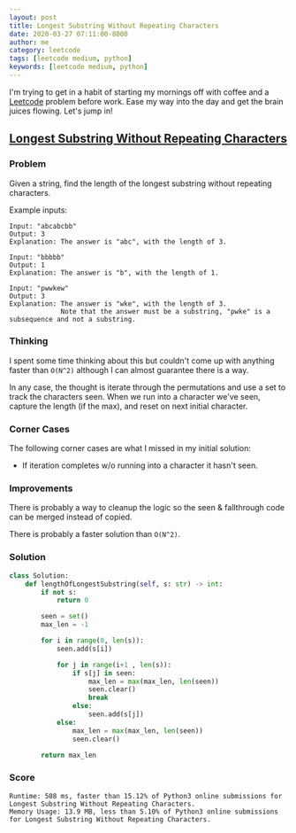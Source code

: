 ```yaml
---
layout: post
title: Longest Substring Without Repeating Characters
date: 2020-03-27 07:11:00-8000
author: me
category: leetcode
tags: [leetcode medium, python]
keywords: [leetcode medium, python]
---
```


I'm trying to get in a habit of starting my mornings off with coffee and a [Leetcode](https://leetcode.com/) problem before work. Ease my way into the day and get the brain juices flowing. Let's jump in!

## [Longest Substring Without Repeating Characters](https://leetcode.com/problems/longest-substring-without-repeating-characters/)

### Problem

Given a string, find the length of the longest substring without repeating characters.

Example inputs:

```
Input: "abcabcbb"
Output: 3
Explanation: The answer is "abc", with the length of 3.

Input: "bbbbb"
Output: 1
Explanation: The answer is "b", with the length of 1.

Input: "pwwkew"
Output: 3
Explanation: The answer is "wke", with the length of 3.
             Note that the answer must be a substring, "pwke" is a subsequence and not a substring.
```

### Thinking

I spent some time thinking about this but couldn't come up with anything faster than `O(N^2)` although I can almost guarantee there is a way.

In any case, the thought is iterate through the permutations and use a set to track the characters seen. When we run into a character we've seen, capture the length (if the max), and reset on next initial character.

### Corner Cases

The following corner cases are what I missed in my initial solution:

* If iteration completes w/o running into a character it hasn't seen.

### Improvements

There is probably a way to cleanup the logic so the seen & fallthrough code can be merged instead of copied.

There is probably a faster solution than `O(N^2)`.

### Solution

```python
class Solution:
    def lengthOfLongestSubstring(self, s: str) -> int:
        if not s:
            return 0

        seen = set()
        max_len = -1

        for i in range(0, len(s)):
            seen.add(s[i])

            for j in range(i+1 , len(s)):
                if s[j] in seen:
                    max_len = max(max_len, len(seen))
                    seen.clear()
                    break
                else:
                    seen.add(s[j])
            else:
                max_len = max(max_len, len(seen))
                seen.clear()

        return max_len
```

### Score

```
Runtime: 508 ms, faster than 15.12% of Python3 online submissions for Longest Substring Without Repeating Characters.
Memory Usage: 13.9 MB, less than 5.10% of Python3 online submissions for Longest Substring Without Repeating Characters.
```

